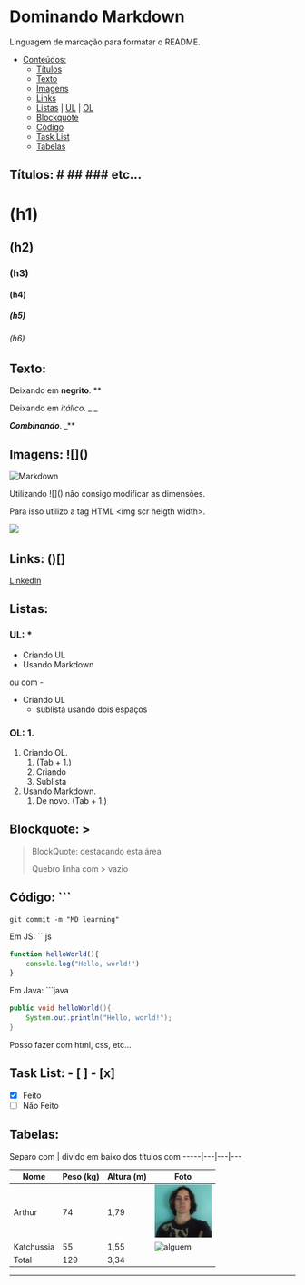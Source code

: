 # Dominando Markdown
Linguagem de marcação para formatar o README.
- [Conteúdos:](#dominando-markdown)
  - [Títulos](#títulos----etc)
  - [Texto](#texto)
  - [Imagens](#imagens-)
  - [Links](#links-)
  - [Listas](#listas) | 
[UL](#ul-) | 
[OL](#ol-1)
  - [Blockquote](#blockquote-)
  - [Código](#código-)
  - [Task List](#task-list-------x)
  - [Tabelas](#tabelas)
## Títulos: \# \## \### etc...
# (h1)
## (h2) 
### (h3)
#### (h4)
##### (h5)
###### (h6)
## Texto:
Deixando em **negrito**. \**

Deixando em _itálico_. \_ _

_**Combinando**_. \_**
## Imagens: \!\[]()
![Markdown](https://upload.wikimedia.org/wikipedia/commons/thumb/4/48/Markdown-mark.svg/175px-Markdown-mark.svg.png)

Utilizando \!\[]() não consigo modificar as dimensões.

Para isso utilizo a tag HTML \<img scr heigth width>.

<img src="https://upload.wikimedia.org/wikipedia/commons/thumb/4/48/Markdown-mark.svg/175px-Markdown-mark.svg.png" width="100px" heigth="75px">

## Links: \()[]
[LinkedIn](https://www.linkedin.com/in/arthur-exner-63a4431ba/)

## Listas:
### UL: \*
* Criando UL
* Usando Markdown

ou com - 

- Criando UL
  - sublista usando dois espaços
### OL: 1.
1. Criando OL.
    1. (Tab + 1.)
    2. Criando
    3. Sublista
2. Usando Markdown.
    1. De novo. (Tab + 1.)


## Blockquote: \>
>BlockQuote: destacando esta área
>
>Quebro linha com \> vazio

## Código: \```

```
git commit -m "MD learning"
```
Em JS: \`\`\`js
```js
function helloWorld(){
    console.log("Hello, world!")
}
```
Em Java: \`\`\`java
```java
public void helloWorld(){
    System.out.println("Hello, world!");
}
```
Posso fazer com html, css, etc...

## Task List: \- [ ] \- [x]
- [x] Feito
- [ ] Não Feito

## Tabelas: 
Separo com | divido em baixo dos títulos com -----|---|---|---

Nome | Peso (kg) | Altura (m) | Foto
-----|-----------|------------|-----
Arthur| 74 | 1,79 | <img src="img/newMe.jpg" width="100" title="eu">
Katchussia| 55 | 1,55|<img src="https://uxwing.com/wp-content/themes/uxwing/download/peoples-avatars/female-face-icon.svg" width="100" title="alguem">
Total | 129 | 3,34
---